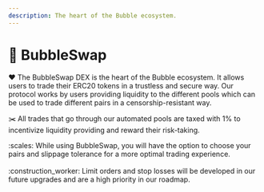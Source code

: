 ```yaml
---
description: The heart of the Bubble ecosystem.
---
```


# 🤝 BubbleSwap

:heart: The BubbleSwap DEX is the heart of the Bubble ecosystem. It allows users to trade their ERC20 tokens in a trustless and secure way. Our protocol works by users providing liquidity to the different pools which can be used to trade different pairs in a censorship-resistant way.

:scissors: All trades that go through our automated pools are taxed with 1% to incentivize liquidity providing and reward their risk-taking.

:scales: While using BubbleSwap, you will have the option to choose your pairs and slippage tolerance for a more optimal trading experience.\
\
:construction\_worker: Limit orders and stop losses will be developed in our future upgrades and are a high priority in our roadmap.
